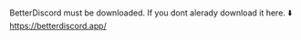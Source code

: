 BetterDiscord must be downloaded. If you dont alerady download it here. ⬇️
https://betterdiscord.app/
